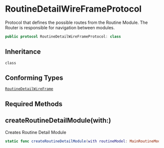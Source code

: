 # RoutineDetailWireFrameProtocol

Protocol that defines the possible routes from the Routine Module.
The Router is responsible for navigation between modules.

``` swift
public protocol RoutineDetailWireFrameProtocol: class
```

## Inheritance

`class`

## Conforming Types

[`RoutineDetailWireFrame`](RoutineDetailWireFrame)

## Required Methods

## createRoutineDetailModule(with:)

Creates Routine Detail Module

``` swift
static func createRoutineDetailModule(with routineModel: MainRoutineModel) -> UIViewController
```
